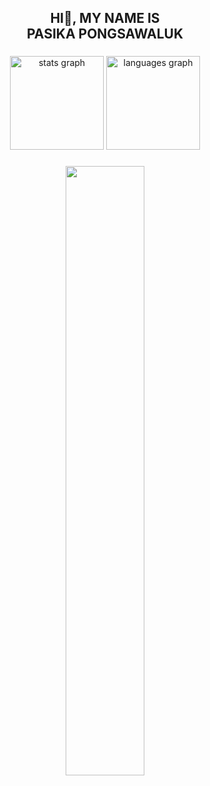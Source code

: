 <h2 align="center">HI👋, MY NAME IS<br>PASIKA PONGSAWALUK</h2>

###

<div align="center">
  <img src="https://github-readme-stats.vercel.app/api?username=bbello2003&hide_title=false&hide_rank=false&show_icons=true&include_all_commits=true&count_private=true&disable_animations=false&theme=dracula&locale=en&hide_border=false" height="150" alt="stats graph"  />
  <img src="https://github-readme-stats.vercel.app/api/top-langs?username=bbello2003&locale=en&hide_title=false&layout=compact&card_width=320&langs_count=5&theme=dracula&hide_border=false" height="150" alt="languages graph"  />
</div>

###

<div align="center">
  <img src="https://i.pinimg.com/originals/c2/1d/2d/c21d2d93109199adce3f253af4e61aa7.gif" width="50%" />
</div>

